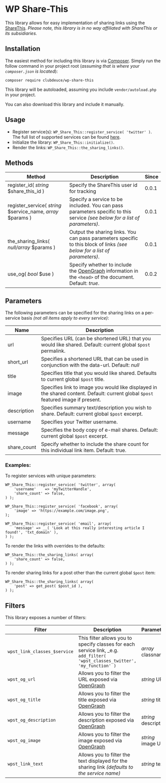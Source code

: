 # WP Share-This

This library allows for easy implementation of sharing links using the [ShareThis](https://sharethis.com). _*Please note,
this library is in no way affiliated with ShareThis or its subsidiaries.*_

## Installation ##

The easiest method for including this library is via [Composer](https://getcomposer.org). Simply run the follow command
in your project root (_assuming that is where your `composer.json` is located_):

`composer require clubdeuce/wp-share-this`

This library will be autoloaded, assuming you include `vendor/autoload.php` in your project.

You can also download this library and include it manually.

## Usage ##

+ Register service(s): `WP_Share_This::register_service( 'twitter' )`. The full list of supported services can be found [here](http://www.sharethis.com/support/customization/how-to-set-custom-buttons/).
+ Initialize the library: `WP_Share_This::initialize()`.
+ Render the links: `WP_Share_This::the_sharing_links()`.

## Methods ##

| Method | Description | Since |
| ------ | ----------- | ----- |
|register_id( _string_ $share_this_id )|Specify the ShareThis user id for tracking|0.0.1|
|register_service( _string_ $service_name, _array_ $params )|Specify a service to be included. You can pass parameters specific to this service _(see below for a list of parameters)_.|0.0.1|
|the_sharing_links( _null/array_ $params )|Output the sharing links. You can pass parameters specific to this block of links _(see below for a list of parameters)_.|0.0.1|
|use_og( _bool_ $use )|Specify whether to include the [OpenGraph](https://ogp.me) information in the `<head>` of the document. Default: _true_.|0.0.2|


## Parameters ##

The following parameters can be specified for the sharing links on a per-service basis _*(not all items apply to every service)*_:

| Name | Description |
| ---- | ----------- |
|url|Specifies URL (can be shortened URL) that you would like shared. Default: current global `$post` permalink.|
|short_url|Specifies a shortened URL that can be used in conjunction with the data-url. Default: _null_|
|title|Specifies title that you would like shared. Defaults to current global `$post` title.|
|image|Specifies link to image you would like displayed in the shared content. Default: current global `$post` featured image if present.|
|description|Specifies summary text/description you wish to share. Default: current global `$post` excerpt.|
|username|Specifies your Twitter username.|
|message|Specifies the body copy of e-mail shares. Default: current global `$post` excerpt.|
|share_count|Specify whether to include the share count for this individual link item. Default: true.|

### Examples: ###

To register services with unique parameters:

```
WP_Share_This::register_service( 'twitter', array(
    'username'    => 'myTwitterHandle',
    'share_count' => false,
) );

WP_Share_This::register_service( 'facebook', array(
    'image' => 'https://example.com/image.png',
);

WP_Share_This::register_service( 'email', array(
    'message' => __( 'Look at this really interesting article I found!', 'txt_domain' ),
) );  
```

To render the links with overrides to the defaults:

```
WP_Share_This::the_sharing_links( array(
    'share_count' => false,
) );
```

To render sharing links for a post other than the current global `$post` item:

```
WP_Share_This::the_sharing_links( array(
    'post' => get_post( $post_id ),
) );
```

## Filters ##

This library exposes a number of filters:


| Filter | Description | Parameters| Since |
| ------ | ----------- | --------- | ----- |
|`wpst_link_classes_$service`|This filter allows you to specify classes for each service link, _e.g. `add_filter( 'wpst_classes_twitter', 'my_function' )`|_array_ classnames|0.0.1 |
|`wpst_og_url`|Allows you to filter the URL exposed via [OpenGraph](https://ogp.me)|_string_ URL|0.0.1|
|`wpst_og_title`|Allows you to filter the title exposed via [OpenGraph](https://ogp.me)|_string_ title|0.0.1|
|`wpst_og_description`|Allows you to filter the description exposed via [OpenGraph](https://ogp.me)|_string_ description|0.0.1|
|`wpst_og_image`|Allows you to filter the image exposed via [OpenGraph](https://ogp.me)|_string_ image URL|0.0.1|
|`wpst_link_text`|Allows you to filter the text displayed for the sharing link _*(defaults to the service name)*_|_string_ text|0.0.1|
